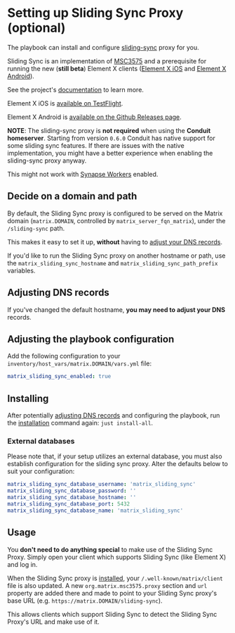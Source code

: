 # Setting up Sliding Sync Proxy (optional)

The playbook can install and configure [sliding-sync](https://github.com/matrix-org/sliding-sync) proxy for you.

Sliding Sync is an implementation of [MSC3575](https://github.com/matrix-org/matrix-spec-proposals/blob/kegan/sync-v3/proposals/3575-sync.md) and a prerequisite for running the new (**still beta**) Element X clients ([Element X iOS](https://github.com/element-hq/element-x-ios) and [Element X Android](https://github.com/element-hq/element-x-android)).

See the project's [documentation](https://github.com/matrix-org/sliding-sync) to learn more.

Element X iOS is [available on TestFlight](https://testflight.apple.com/join/uZbeZCOi).

Element X Android is [available on the Github Releases page](https://github.com/element-hq/element-x-android/releases).

**NOTE**: The sliding-sync proxy is **not required** when using the **Conduit homeserver**. Starting from version `0.6.0` Conduit has native support for some sliding sync features. If there are issues with the native implementation, you might have a better experience when enabling the sliding-sync proxy anyway.

This might not work with [Synapse Workers](../docs/configuring-playbook-synapse.md) enabled.

## Decide on a domain and path

By default, the Sliding Sync proxy is configured to be served on the Matrix domain (`matrix.DOMAIN`, controlled by `matrix_server_fqn_matrix`), under the `/sliding-sync` path.

This makes it easy to set it up, **without** having to [adjust your DNS records](#adjusting-dns-records).

If you'd like to run the Sliding Sync proxy on another hostname or path, use the `matrix_sliding_sync_hostname` and `matrix_sliding_sync_path_prefix` variables.


## Adjusting DNS records

If you've changed the default hostname, **you may need to adjust your DNS** records.


## Adjusting the playbook configuration

Add the following configuration to your `inventory/host_vars/matrix.DOMAIN/vars.yml` file:

```yaml
matrix_sliding_sync_enabled: true
```


## Installing

After potentially [adjusting DNS records](#adjusting-dns-records) and configuring the playbook, run the [installation](installing.md) command again: `just install-all`.

### External databases

Please note that, if your setup utilizes an external database, you must also establish configuration for the sliding sync proxy. Alter the defaults below to suit your configuration:

```yaml
matrix_sliding_sync_database_username: 'matrix_sliding_sync'
matrix_sliding_sync_database_password: ''
matrix_sliding_sync_database_hostname: ''
matrix_sliding_sync_database_port: 5432
matrix_sliding_sync_database_name: 'matrix_sliding_sync'
```

## Usage

You **don't need to do anything special** to make use of the Sliding Sync Proxy.
Simply open your client which supports Sliding Sync (like Element X) and log in.

When the Sliding Sync proxy is [installed](#installing), your `/.well-known/matrix/client` file is also updated. A new `org.matrix.msc3575.proxy` section and `url` property are added there and made to point to your Sliding Sync proxy's base URL (e.g. `https://matrix.DOMAIN/sliding-sync`).

This allows clients which support Sliding Sync to detect the Sliding Sync Proxy's URL and make use of it.
